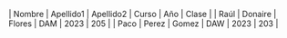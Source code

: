 | Nombre | Apellido1 | Apellido2 | Curso | Año | Clase |
| Raúl | Donaire | Flores | DAM | 2023 | 205 | 
| Paco | Perez | Gomez | DAW | 2023 | 203 |
